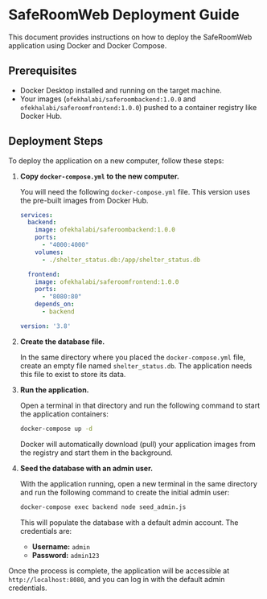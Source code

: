 # SafeRoomWeb Deployment Guide

This document provides instructions on how to deploy the SafeRoomWeb application using Docker and Docker Compose.

## Prerequisites

- Docker Desktop installed and running on the target machine.
- Your images (`ofekhalabi/saferoombackend:1.0.0` and `ofekhalabi/saferoomfrontend:1.0.0`) pushed to a container registry like Docker Hub.

## Deployment Steps

To deploy the application on a new computer, follow these steps:

1.  **Copy `docker-compose.yml` to the new computer.**

    You will need the following `docker-compose.yml` file. This version uses the pre-built images from Docker Hub.

    ```yaml
    services:
      backend:
        image: ofekhalabi/saferoombackend:1.0.0
        ports:
          - "4000:4000"
        volumes:
          - ./shelter_status.db:/app/shelter_status.db

      frontend:
        image: ofekhalabi/saferoomfrontend:1.0.0
        ports:
          - "8080:80"
        depends_on:
          - backend

    version: '3.8'
    ```

2.  **Create the database file.**

    In the same directory where you placed the `docker-compose.yml` file, create an empty file named `shelter_status.db`. The application needs this file to exist to store its data.

3.  **Run the application.**

    Open a terminal in that directory and run the following command to start the application containers:
    ```bash
    docker-compose up -d
    ```
    Docker will automatically download (pull) your application images from the registry and start them in the background.

4.  **Seed the database with an admin user.**

    With the application running, open a new terminal in the same directory and run the following command to create the initial admin user:
    ```bash
    docker-compose exec backend node seed_admin.js
    ```
    This will populate the database with a default admin account. The credentials are:
    - **Username:** `admin`
    - **Password:** `admin123`

Once the process is complete, the application will be accessible at `http://localhost:8080`, and you can log in with the default admin credentials. 